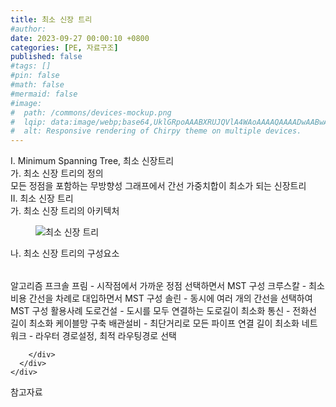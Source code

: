 ```yaml
---
title: 최소 신장 트리
#author: 
date: 2023-09-27 00:00:10 +0800
categories: [PE, 자료구조]
published: false
#tags: []
#pin: false
#math: false
#mermaid: false
#image:
#  path: /commons/devices-mockup.png
#  lqip: data:image/webp;base64,UklGRpoAAABXRUJQVlA4WAoAAAAQAAAADwAABwAAQUxQSDIAAAARL0AmbZurmr57yyIiqE8oiG0bejIYEQTgqiDA9vqnsUSI6H+oAERp2HZ65qP/VIAWAFZQOCBCAAAA8AEAnQEqEAAIAAVAfCWkAALp8sF8rgRgAP7o9FDvMCkMde9PK7euH5M1m6VWoDXf2FkP3BqV0ZYbO6NA/VFIAAAA
#  alt: Responsive rendering of Chirpy theme on multiple devices.
---
```


<div class="post-wrap">
  <div class="para">
    <div class="para-title">
      I. Minimum Spanning Tree, 최소 신장트리
    </div>
    <div class="para-cntnt">
      <div class="para">
        <div class="para-title">
          가. 최소 신장 트리의 정의
        </div>
        <div class="para-cntnt">
             모든 정점을 포함하는 무방향성 그래프에서 간선 가중치합이 최소가 되는 신장트리
        </div>
      </div>
    </div>
  </div>
  
  <div class="para">
    <div class="para-title">
      II. 최소 신장 트리
    </div>
    <div class="para-cntnt">
      <div class="para">
        <div class="para-title">
          가. 최소 신장 트리의 아키텍처
        </div>
        <div class="para-cntnt">
          <figure class="post-figure">
            <img src="/assets/img/posts/최소-신장-트리.png" alt="최소 신장 트리">
<!--            <figcaption>Source: Unveiling the Metaverse: Exploring Emerging Trends, Multifaceted Perspectives, and Future Challenges</figcaption>-->
          </figure>
        </div>
      </div>
      <div class="para">
        <div class="para-title">
          나. 최소 신장 트리의 구성요소
        </div>
        <div class="para-cntnt">
          <table class="post-table">
          </table>
          알고리즘 프크솔
  프림 - 시작점에서 가까운 정점 선택하면서 MST 구성
  크루스칼 - 최소비용 간선을 차례로 대입하면서 MST 구성
  솔린 - 동시에 여러 개의 간선을 선택하여 MST 구성
활용사례
  도로건설 - 도시를 모두 연결하는 도로길이 최소화  
  통신 - 전화선 길이 최소화 케이블망 구축
  배관설비 - 최단거리로 모든 파이프 연결 길이 최소화
  네트워크 - 라우터 경로설정, 최적 라우팅경로 선택

        </div>
      </div>
    </div>
  </div>

  <div class="refr-wrap">
    <div class="refr-title">
        참고자료
    </div>
    <ol class="refr-list">
    <!--    <li>(나현식, 최대선) <a target="_blank" href="https://scienceon.kisti.re.kr/commons/util/originalView.do?cn=JAKO202225948430499&oCn=JAKO202225948430499&dbt=JAKO&journal=NJOU00291864">메타버스 보안 위협 요소 및 대응 방안 검토</a></li>-->
    <!--    <li>(M. Uddin, S. Manickam, H. Ullah, M. Obaidat and A. Dandoush) <a target="_blank" href="https://ieeexplore.ieee.org/abstract/document/10138386">Unveiling the Metaverse: Exploring Emerging Trends, Multifaceted Perspectives, and Future Challenges</a></li>-->
    </ol>
  </div>
</div>
